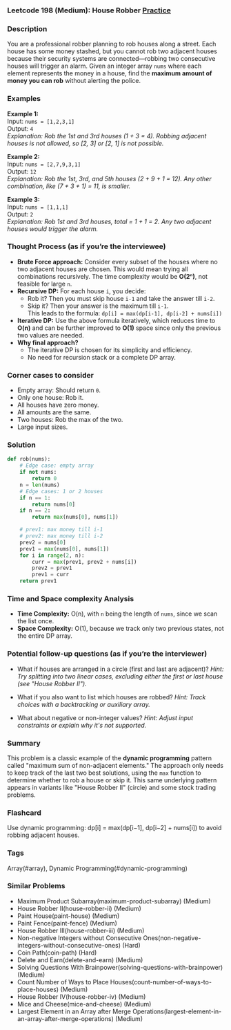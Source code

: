 ### Leetcode 198 (Medium): House Robber [Practice](https://leetcode.com/problems/house-robber)

### Description  
You are a professional robber planning to rob houses along a street. Each house has some money stashed, but you cannot rob two adjacent houses because their security systems are connected—robbing two consecutive houses will trigger an alarm. Given an integer array `nums` where each element represents the money in a house, find the **maximum amount of money you can rob** without alerting the police.

### Examples  

**Example 1:**  
Input: `nums = [1,2,3,1]`  
Output: `4`  
*Explanation: Rob the 1st and 3rd houses (1 + 3 = 4). Robbing adjacent houses is not allowed, so [2, 3] or [2, 1] is not possible.*

**Example 2:**  
Input: `nums = [2,7,9,3,1]`  
Output: `12`  
*Explanation: Rob the 1st, 3rd, and 5th houses (2 + 9 + 1 = 12). Any other combination, like (7 + 3 + 1) = 11, is smaller.*

**Example 3:**  
Input: `nums = [1,1,1]`  
Output: `2`  
*Explanation: Rob 1st and 3rd houses, total = 1 + 1 = 2. Any two adjacent houses would trigger the alarm.*

### Thought Process (as if you’re the interviewee)  
- **Brute Force approach:** Consider every subset of the houses where no two adjacent houses are chosen. This would mean trying all combinations recursively. The time complexity would be **O(2ⁿ)**, not feasible for large `n`.
- **Recursive DP:** For each house `i`, you decide:  
    - Rob it? Then you must skip house `i-1` and take the answer till `i-2`.  
    - Skip it? Then your answer is the maximum till `i-1`.  
  This leads to the formula: `dp[i] = max(dp[i-1], dp[i-2] + nums[i])`
- **Iterative DP:** Use the above formula iteratively, which reduces time to **O(n)** and can be further improved to **O(1)** space since only the previous two values are needed.
- **Why final approach?**  
  - The iterative DP is chosen for its simplicity and efficiency.
  - No need for recursion stack or a complete DP array.

### Corner cases to consider  
- Empty array: Should return `0`.
- Only one house: Rob it.
- All houses have zero money.
- All amounts are the same.
- Two houses: Rob the max of the two.
- Large input sizes.

### Solution

```python
def rob(nums):
    # Edge case: empty array
    if not nums:
        return 0
    n = len(nums)
    # Edge cases: 1 or 2 houses
    if n == 1:
        return nums[0]
    if n == 2:
        return max(nums[0], nums[1])

    # prev1: max money till i-1
    # prev2: max money till i-2
    prev2 = nums[0]
    prev1 = max(nums[0], nums[1])
    for i in range(2, n):
        curr = max(prev1, prev2 + nums[i])
        prev2 = prev1
        prev1 = curr
    return prev1
```

### Time and Space complexity Analysis  

- **Time Complexity:** O(n), with `n` being the length of `nums`, since we scan the list once.
- **Space Complexity:** O(1), because we track only two previous states, not the entire DP array.

### Potential follow-up questions (as if you’re the interviewer)  

- What if houses are arranged in a circle (first and last are adjacent)?
  *Hint: Try splitting into two linear cases, excluding either the first or last house (see "House Robber II").*

- What if you also want to list which houses are robbed?
  *Hint: Track choices with a backtracking or auxiliary array.*

- What about negative or non-integer values?
  *Hint: Adjust input constraints or explain why it's not supported.*

### Summary
This problem is a classic example of the **dynamic programming** pattern called "maximum sum of non-adjacent elements." The approach only needs to keep track of the last two best solutions, using the `max` function to determine whether to rob a house or skip it. This same underlying pattern appears in variants like "House Robber II" (circle) and some stock trading problems.


### Flashcard
Use dynamic programming: dp[i] = max(dp[i−1], dp[i−2] + nums[i]) to avoid robbing adjacent houses.

### Tags
Array(#array), Dynamic Programming(#dynamic-programming)

### Similar Problems
- Maximum Product Subarray(maximum-product-subarray) (Medium)
- House Robber II(house-robber-ii) (Medium)
- Paint House(paint-house) (Medium)
- Paint Fence(paint-fence) (Medium)
- House Robber III(house-robber-iii) (Medium)
- Non-negative Integers without Consecutive Ones(non-negative-integers-without-consecutive-ones) (Hard)
- Coin Path(coin-path) (Hard)
- Delete and Earn(delete-and-earn) (Medium)
- Solving Questions With Brainpower(solving-questions-with-brainpower) (Medium)
- Count Number of Ways to Place Houses(count-number-of-ways-to-place-houses) (Medium)
- House Robber IV(house-robber-iv) (Medium)
- Mice and Cheese(mice-and-cheese) (Medium)
- Largest Element in an Array after Merge Operations(largest-element-in-an-array-after-merge-operations) (Medium)